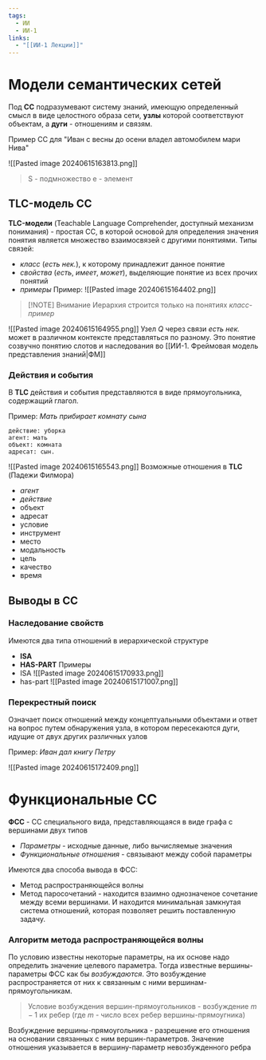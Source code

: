 ```yaml
---
tags:
  - ИИ
  - ИИ-1
links:
  - "[[ИИ-1 Лекции]]"
---
```

# Модели семантических сетей
Под **СС** подразумевают систему знаний, имеющую определенный смысл в виде целостного образа сети,  **узлы** которой соответствуют объектам, а **дуги** - отношениям и связям.

Пример СС для "Иван с весны до осени владел автомобилем мари Нива"

![[Pasted image 20240615163813.png]]
> S - подмножество
> e - элемент

## TLC-модель СС
**TLC-модели** (Teachable Language Comprehender, доступный механизм понимания) - простая СС, в которой основой для определения значения понятия является множество взаимосвязей с другими понятиями.
Типы связей:
- *класс* (*есть нек.*), к которому принадлежит данное понятие
- *свойства* (*есть*, *имеет*, *может*), выделяющие понятие из всех прочих понятий
- *примеры*
Пример:
![[Pasted image 20240615164402.png]]

> [!NOTE] Внимание
> Иерархия строится только на понятиях *класс*-*пример*

![[Pasted image 20240615164955.png]]
Узел $Q$ через связи *есть нек.* может в различном контексте представляться по разному.
Это понятие созвучно понятию слотов и наследования во [[ИИ-1. Фреймовая модель представления знаний|ФМ]]

### Действия и события
В **TLC** действия и события представляются в виде прямоугольника, содержащий глагол.

Пример: *Мать прибирает комнату сына*
```text
действие: уборка
агент: мать
объект: комната
адресат: сын.
```
![[Pasted image 20240615165543.png]]
Возможные отношения в **TLC** (Падежи Филмора)
- *агент*
- *действие*
- объект
- адресат
- условие
- инструмент
- место
- модальность
- цель
- качество
- время

## Выводы в СС

### Наследование свойств
Имеются два типа отношений в иерархической структуре
- **ISA**
- **HAS-PART**
Примеры
- ISA ![[Pasted image 20240615170933.png]]
- has-part ![[Pasted image 20240615171007.png]]
### Перекрестный поиск
Означает поиск отношений между концептуальными объектами и ответ на вопрос путем обнаружения узла, в котором пересекаются дуги, идущие от двух других различных узлов

Пример: *Иван дал книгу Петру*

![[Pasted image 20240615172409.png]]
# Функциональные СС
**ФСС** - СС специального вида, представляющаяся в виде графа с вершинами двух типов
- *Параметры* - исходные данные, либо вычисляемые значения
- *Функциональные отношения* - связывают между собой параметры

Имеются два способа вывода в ФСС:
- Метод распространяющейся волны
- Метод паросочетаний - находится взаимно однозначеное сочетание между всеми вершинами. И находится минимальная замкнутая система отношений, которая позволяет решить поставленную задачу.

### Алгоритм метода распространяющейся волны

По условию известны некоторые параметры, на их основе надо определить значение целевого параметра.
Тогда известные вершины-параметры ФСС как бы *возбуждаются*. Это возбуждение распространяется от них к связанным с ними вершинам-прямоугольникам.
> Условие возбуждения вершин-прямоугольников - возбуждение $m-1$ их ребер (где $m$ - число всех ребер вершины-прямоугника)

Возбуждение вершины-прямоугольника - разрешение его отношения на основании связанных с ним вершин-параметров.
Значение отношения указывается в вершину-параметр невозбужденного ребра